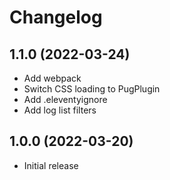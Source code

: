 # Changelog

## 1.1.0 (2022-03-24)

-   Add webpack
-   Switch CSS loading to PugPlugin
-   Add .eleventyignore
-   Add log list filters

## 1.0.0 (2022-03-20)

-   Initial release
